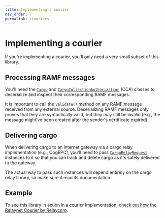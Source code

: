 ```yaml
---
title: Implementing a courier
nav_order: 7
permalink: /couriers
---
```

# Implementing a courier

If you're implementing a courier, you'll only need a very small subset of this library.

## Processing RAMF messages

You'll need the [`Cargo`](/awala-jvm/api/relaynet/tech.relaycorp.relaynet.messages/-cargo/) and [`CargoCollectionAuthorization`](/awala-jvm/api/relaynet/tech.relaycorp.relaynet.messages/-cargo-collection-authorization/) (CCA) classes to deserialize and inspect their corresponding RAMF messages.

It is important to call the `validate()` method on any RAMF message received from any external source. Deserializing RAMF messages only proves that they are syntactically valid, but they may still be invalid (e.g., the message might've been created after the sender's certificate expired).

## Delivering cargo

When delivering cargo to an Internet gateway via a cargo relay implementation (e.g., CogRPC), you'll need to pass [`CargoRelayRequest`](/awala-jvm/api/relaynet/tech.relaycorp.relaynet/-cargo-delivery-request/) instances to it so that you can track and delete cargo as it's safely delivered to the gateway.

The actual way to pass such instances will depend entirely on the cargo relay library, so make sure it read its documentation.

## Example

To see this library in action in a courier implementation, [check out how the Relaynet Courier by Relaycorp](https://github.com/relaycorp/relaynet-courier-android/search?q=%22tech.relaycorp.relaynet%22).

